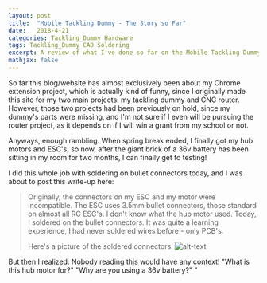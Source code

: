 ```yaml
---
layout: post
title:  "Mobile Tackling Dummy - The Story so Far"
date:   2018-4-21
categories: Tackling_Dummy Hardware
tags: Tackling_Dummy CAD Soldering
excerpt: A review of what I've done so far on the Mobile Tackling Dummy project. Part one of a two part series where I also look at my plan in the future.
mathjax: false
---
```


So far this blog/website has almost exclusively been about my Chrome extension project, which is actually kind of funny, since I originally made this site for my two main projects: my tackling dummy and CNC router. However, those two projects had been previously on hold, since my dummy's parts were missing, and I'm not sure if I even will be pursuing the router project, as it depends on if I will win a grant from my school or not.

Anyways, enough rambling. When spring break ended, I finally got my hub motors and ESC's, so now, after the giant brick of a 36v battery has been sitting in my room for two months, I can finally get to testing!

I did this whole job with soldering on bullet connectors today, and I was about to post this write-up here: 

>Originally, the connectors on my ESC and my motor were incompatible. The ESC uses 3.5mm bullet connectors, those standard on almost all RC ESC's. I don't know what the hub motor used. Today, I soldered on the bullet connectors. It was quite a learning experience, I had never soldered wires before - only PCB's.
>
>Here's a picture of the soldered connectors: ![alt-text](https://scontent-ort2-1.xx.fbcdn.net/v/t35.18174-12/s2048x2048/30771459_460184541070624_97805709_o.jpg?_nc_cat=0&oh=24d6a21faea9caf3d09a6179ff040237&oe=5ADE2CE7)

But then I realized: Nobody reading this would have any context! "What is this hub motor for?" "Why are you using a 36v battery?" "